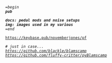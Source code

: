 <pre><code><em>=begin
<strong>pub

docs: pedal mods and noise setups
img: images used in my various </strong>
=end</em>

<a href="https://keybase.pub/novemberjones/pf">https://keybase.pub/novemberjones/pf</a>

<em># just in case...<em>
<a href="https://github.com/blackle/blamscamp">https://github.com/blackle/blamscamp</a>
<a href="https://github.com/fluffy-critter/pyBlamscamp">https://github.com/fluffy-critter/pyBlamscamp</a></code></pre>
